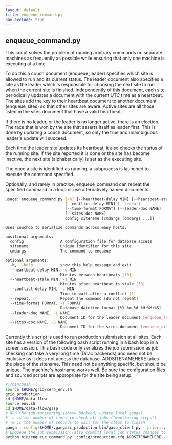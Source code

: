 ```yaml
---
layout: default
title: enqueue_command.py
nav_exclude: true
---
```


## enqueue_command.py

This script solves the problem of running arbitrary commands on separate machines as frequently as possible while ensuring that only one machine is executing at a time.

To do this a couch document (enqueue_leader) specifies which site is allowed to run and its current status. The leader document also specifies a site as the leader which is responsible for choosing the next site to run when the current site is finished. Independently of this document, each site periodically updates a document with the current UTC time as a heartbeat. The sites add the key to their heartbeat document to another document (enqueue_sites) so that other sites are aware. Active sites are all those listed in the sites document that have a valid heartbeat.

If there is no leader, or the leader is no longer active, there is an election. The race that is won by the site that asserts itself as leader first. This is done by updating a couch document, so only the true and unambiguous leader's update will succeed.

Each time the leader site updates its heartbeat, it also checks the status of the running site. If the site reported it is done or the site has become inactive, the next site (alphabetically) is set as the executing site.

The once a site is identified as running, a subprocess is launched to execute the command specified.

Optionally, and rarely in practice, enqueue_command can repeat the specified command in a loop or use alternatively named documents.
```bash
usage: enqueue_command.py [-h] [--heartbeat-delay MIN] [--heartbeat-stale MIN]
                          [--conflict-delay MIN] [--repeat]
                          [--time-format FORMAT] [--leader-doc NAME]
                          [--sites-doc NAME]
                          config sitename [cmdargs [cmdargs ...]]

Uses couchdb to serialize commands across many hosts.

positional arguments:
  config                A configuration file for database access
  sitename              Unique identifier for this site
  cmdargs               The command to enqueue

optional arguments:
  -h, --help            show this help message and exit
  --heartbeat-delay MIN, -d MIN
                        Minutes between heartbeats [10]
  --heartbeat-stale MIN, -s MIN
                        Minutes after heartbeat is stale [30]
  --conflict-delay MIN, -c MIN
                        Time to wait after a conflict [1]
  --repeat, -r          Repeat the command [do not repeat]
  --time-format FORMAT, -T FORMAT
                        Database datetime format [%Y-%m-%d %H:%M:%S]
  --leader-doc NAME, -L NAME
                        Document ID for the leader document [enqueue_leader]
  --sites-doc NAME, -S NAME
                        Document ID for the sites document [enqueue_sites]
```
Currently this script is used to run production submission at all sites. Each site has a version of the following bash script running in a bash loop in a screen session. This bash code only serializes the job submission as job checking can take a very long time (Dirac backends) and need not be exclusive as it does not access the database. ADDSITENAMEHERE takes the place of the sitename. This need not be anything specific, but should be unique. The machine's hostname works well. Be sure the configuration files and sourced scripts are appropriate for the site being setup.
```bash
#!/bin/bash -l
source $HOME/grid/cern_env.sh
grid_production
cd $HOME/data-flow
source env.sh
cd $HOME/data-flow/gasp
# Run the job monitoring (check backend, update local ganga)
# -s is the number of times to check all jobs ("monitoring steps")
# -m is the number of seconds to wait for the steps to finish 
ganga --config=$HOME/.gangarc_production bin/gasp_client.py --priority -c config/production.cfg -m 120 -s 2 --mononly
# Enqueue the job submission (also commits local job status changes to couch database)
python bin/enqueue_command.py  config/production.cfg ADDSITENAMEHERE -- ganga --no-mon --config=$HOME/.gangarc_production bin/gasp_client.py --priority -c config/production.cfg --nomon
```
